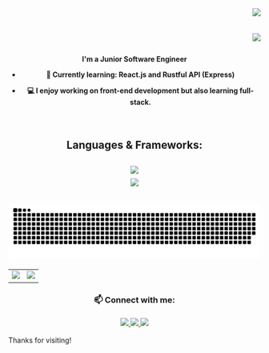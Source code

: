 <img align="right" src="https://visitor-badge.laobi.icu/badge?page_id=S-Lencovsky.S-Lencovsky" />
<h1 align="right">
  <a href="https://git.io/typing-svg">
    <img src="https://readme-typing-svg.demolab.com?font=Fira+Code&duration=2000&pause=50&width=435&lines=Hello!;I'm+Shai+Lencovsky" />
  </a>

</h1>
               <h4 align="Center">I'm a Junior Software Engineer

- 🌱 Currently learning: **React.js** and **Rustful API (Express)**
- 💻 I enjoy working on **front-end development** but also learning full-stack.
  </h2

  <img src="https://media4.giphy.com/media/v1.Y2lkPTc5MGI3NjExbzgzOTcwdmo3NjR1MnhwdTg4enUwaXZwMXQzdDdndWR4dTliNXRpcyZlcD12MV9pbnRlcm5hbF9naWZfYnlfaWQmY3Q9Zw/qgQUggAC3Pfv687qPC/giphy.webp"/>

  <br>
  
<h2 align="center"> Languages & Frameworks:
  <br>
  <br>
<a href="https://skillicons.dev">
  <img src="https://skillicons.dev/icons?i=react,vercel,vscode,wordpress"/><br>
<img src="https://skillicons.dev/icons?i=js,html,css,angular,bash,bootstrap,express,git,github,java,nextjs,nodejs,npm,postman,py"/>
  
</a>
</h2>

<h2>
<img alt="github-snake" src="https://raw.githubusercontent.com/S-Lencovsky/S-Lencovsky/output/github-snake-dark.svg" />
</h2>

<table>
  <tr>
    <td>
  <a href="https://git.io/streak-stats">
  <img src="https://streak-stats.demolab.com/?user=S-Lencovsky&theme=dark"/>
  </a>
    </td>
    <td>
  <img src="https://github-readme-stats.vercel.app/api?username=S-Lencovsky&show_icons=true&theme=dark" style="display:inline-block;"/>
    </td>
  </tr>
</table>

<h3 align="center">
  📫 Connect with me:
  
  <br>
<br>
  <a href="https://projects-blush-tau.vercel.app/">
  <img src="https://img.shields.io/badge/Portfolio-255E63?style=for-the-badge&logo=About.me&logoColor=white">
    </a>
  <a href="https://www.linkedin.com/in/shai-lencovsky/">
    <img src="https://img.shields.io/badge/LinkedIn-0077B5?style=for-the-badge&logo=linkedin&logoColor=white">
    </a>
  <a href="https://www.codewars.com/users/Shaishi1">
  <img src="https://img.shields.io/badge/Codewars-B1361E?style=for-the-badge&logo=Codewars&logoColor=white">
    </a>
</h3>

Thanks for visiting!

